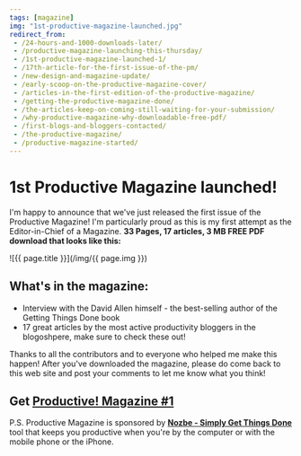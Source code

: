 ```yaml
---
tags: [magazine]
img: "1st-productive-magazine-launched.jpg"
redirect_from:
 - /24-hours-and-1000-downloads-later/
 - /productive-magazine-launching-this-thursday/
 - /1st-productive-magazine-launched-1/
 - /17th-article-for-the-first-issue-of-the-pm/
 - /new-design-and-magazine-update/
 - /early-scoop-on-the-productive-magazine-cover/
 - /articles-in-the-first-edition-of-the-productive-magazine/
 - /getting-the-productive-magazine-done/
 - /the-articles-keep-on-coming-still-waiting-for-your-submission/
 - /why-productive-magazine-why-downloadable-free-pdf/
 - /first-blogs-and-bloggers-contacted/
 - /the-productive-magazine/
 - /productive-magazine-started/
---
```


# 1st Productive Magazine launched!

I'm happy to announce that we've just released the first issue of the Productive Magazine! I'm particularly proud as this is my first attempt as the Editor-in-Chief of a Magazine. **33 Pages, 17 articles, 3 MB FREE PDF download that looks like this:**

<!--More-->

![{{ page.title }}](/img/{{ page.img }})

## What's in the magazine: 

  * Interview with the David Allen himself - the best-selling author of the Getting Things Done book
  * 17 great articles by the most active productivity bloggers in the blogoshpere, make sure to check these out!

Thanks to all the contributors and to everyone who helped me make this happen! After you've downloaded the magazine, please do come back to this web site and post your comments to let me know what you think! 

## Get [Productive! Magazine #1](http://productivemag.com/1)

P.S. Productive Magazine is sponsored by **[Nozbe - Simply Get Things Done][n]** tool that keeps you productive when you're by the computer or with the mobile phone or the iPhone. 


[n]: https://michael.gratis/nozbe